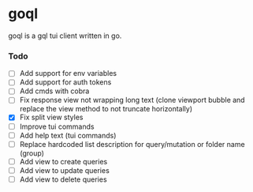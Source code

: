 # goql

goql is a gql tui client written in go.


### Todo
- [ ] Add support for env variables
- [ ] Add support for auth tokens
- [ ] Add cmds with cobra
- [ ] Fix response view not wrapping long text (clone viewport bubble and replace the view method to not truncate horizontally)
- [x] Fix split view styles
- [ ] Improve tui commands
- [ ] Add help text (tui commands)
- [ ] Replace hardcoded list description for query/mutation or folder name (group)
- [ ] Add view to create queries
- [ ] Add view to update queries
- [ ] Add view to delete queries
